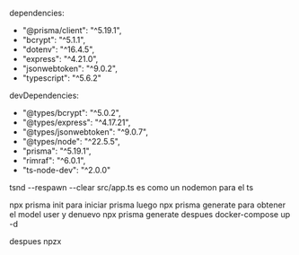 dependencies:
- "@prisma/client": "^5.19.1",
- "bcrypt": "^5.1.1",
- "dotenv": "^16.4.5",
- "express": "^4.21.0",
- "jsonwebtoken": "^9.0.2",
- "typescript": "^5.6.2"

devDependencies:
- "@types/bcrypt": "^5.0.2",
- "@types/express": "^4.17.21",
- "@types/jsonwebtoken": "^9.0.7",
- "@types/node": "^22.5.5",
- "prisma": "^5.19.1",
- "rimraf": "^6.0.1",
- "ts-node-dev": "^2.0.0"


tsnd --respawn --clear src/app.ts es como un nodemon para el ts

npx prisma init para iniciar prisma
luego npx prisma generate para obtener el model user y denuevo npx prisma generate
despues docker-compose up -d

despues npzx 
